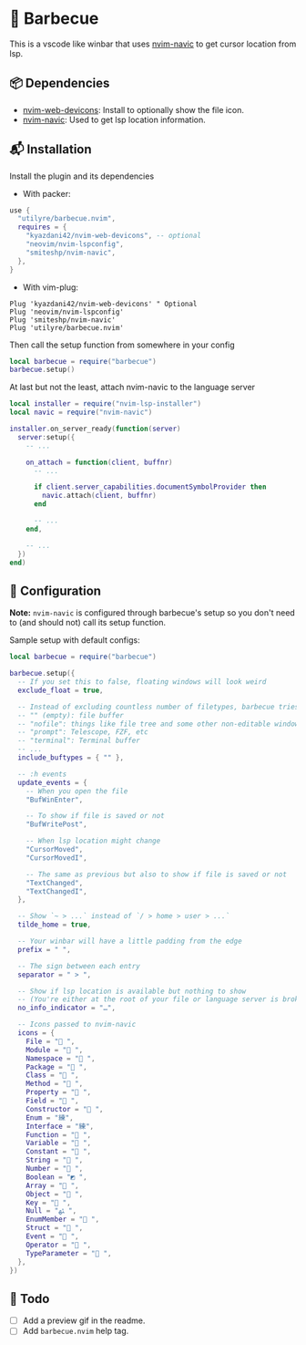 # 🍡 Barbecue

This is a vscode like winbar that uses
[nvim-navic](https://github.com/SmiteshP/nvim-navic) to get cursor location
from lsp.

## 📦 Dependencies

- [nvim-web-devicons](https://github.com/kyazdani42/nvim-web-devicons): Install to optionally show the file icon.
- [nvim-navic](https://github.com/smiteshp/nvim-navic): Used to get lsp location information.

## 📬 Installation

Install the plugin and its dependencies

- With packer:

```lua
use {
  "utilyre/barbecue.nvim",
  requires = {
    "kyazdani42/nvim-web-devicons", -- optional
    "neovim/nvim-lspconfig",
    "smiteshp/nvim-navic",
  },
}
```

- With vim-plug:

```vimscript
Plug 'kyazdani42/nvim-web-devicons' " Optional
Plug 'neovim/nvim-lspconfig'
Plug 'smiteshp/nvim-navic'
Plug 'utilyre/barbecue.nvim'
```

Then call the setup function from somewhere in your config

```lua
local barbecue = require("barbecue")
barbecue.setup()
```

At last but not the least, attach nvim-navic to the language server

```lua
local installer = require("nvim-lsp-installer")
local navic = require("nvim-navic")

installer.on_server_ready(function(server)
  server:setup({
    -- ...

    on_attach = function(client, buffnr)
      -- ...

      if client.server_capabilities.documentSymbolProvider then
        navic.attach(client, buffnr)
      end

      -- ...
    end,

    -- ...
  })
end)
```

## 🚠 Configuration

**Note:** `nvim-navic` is configured through barbecue's setup so you don't need
to (and should not) call its setup function.

Sample setup with default configs:

```lua
local barbecue = require("barbecue")

barbecue.setup({
  -- If you set this to false, floating windows will look weird
  exclude_float = true,

  -- Instead of excluding countless number of filetypes, barbecue tries to only show on some buftypes
  -- "" (empty): file buffer
  -- "nofile": things like file tree and some other non-editable windows
  -- "prompt": Telescope, FZF, etc
  -- "terminal": Terminal buffer
  -- ...
  include_buftypes = { "" },

  -- :h events
  update_events = {
    -- When you open the file
    "BufWinEnter",

    -- To show if file is saved or not
    "BufWritePost",

    -- When lsp location might change
    "CursorMoved",
    "CursorMovedI",

    -- The same as previous but also to show if file is saved or not
    "TextChanged",
    "TextChangedI",
  },

  -- Show `~ > ...` instead of `/ > home > user > ...`
  tilde_home = true,

  -- Your winbar will have a little padding from the edge
  prefix = " ",

  -- The sign between each entry
  separator = " > ",

  -- Show if lsp location is available but nothing to show
  -- (You're either at the root of your file or language server is broken)
  no_info_indicator = "…",

  -- Icons passed to nvim-navic
  icons = {
    File = " ",
    Module = " ",
    Namespace = " ",
    Package = " ",
    Class = " ",
    Method = " ",
    Property = " ",
    Field = " ",
    Constructor = " ",
    Enum = "練",
    Interface = "練",
    Function = " ",
    Variable = " ",
    Constant = " ",
    String = " ",
    Number = " ",
    Boolean = "◩ ",
    Array = " ",
    Object = " ",
    Key = " ",
    Null = "ﳠ ",
    EnumMember = " ",
    Struct = " ",
    Event = " ",
    Operator = " ",
    TypeParameter = " ",
  },
})
```

## 📓 Todo

- [ ] Add a preview gif in the readme.
- [ ] Add `barbecue.nvim` help tag.

